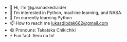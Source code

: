 - 👋 Hi, I’m @gasmaskedraider
- 👀 I’m interested in Python, machine learning, and NASA.
- 🌱 I’m currently learning Python
- 📫 How to reach me lukasdibdak662@gmail.com 
- 😄 Pronouns: Takataka Chikichiki
- ⚡ Fun fact: Seru na to!

<!---
gasmaskedraider/gasmaskedraider is a ✨ special ✨ repository because its `README.md` (this file) appears on your GitHub profile.
You can click the Preview link to take a look at your changes.
--->
